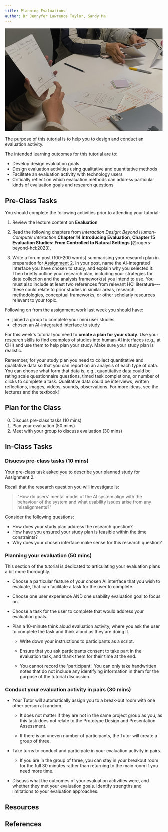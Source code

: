```yaml
---
title: Planning Evaluations
author: Dr Jennyfer Lawrence Taylor, Sandy Ma
---
```


![We've made some prototypes --- now what? (Week 4 prototype demos from COMP3900 2025)](img/evaluation.jpg)

The purpose of this tutorial is to help you to design and conduct an evaluation activity.

The intended learning outcomes for this tutorial are to:

- Develop design evaluation goals
- Design evaluation activities using qualitative and quantitative methods
- Facilitate an evaluation activity with technology users
- Critically reflect on which evaluation methods can address particular
  kinds of evaluation goals and research questions

## Pre-Class Tasks

You should complete the following activities prior to attending your
tutorial:

1.  Review the lecture content on **Evaluation**

2.  Read the following chapters from *Interaction Design: Beyond Human-Computer Interaction* **Chapter 14 Introducing Evaluation**, **Chapter 15 Evaluation Studies: From Controlled to Natural Settings** [@rogers-beyond-hci:2023].

3. Write a forum post (100-200 words) summarising your research plan in preparation for [Assignment 2](https://canvas.anu.edu.au/courses/2781/assignments/11550). In your post, name the AI-integrated interface you have chosen to study, and explain why you selected it. Then briefly outline your research plan, including your strategies for data collection and the analysis framework(s) you intend to use. You must also include at least two references from relevant HCI literature---these could relate to prior studies in similar areas, research methodologies, conceptual frameworks, or other scholarly resources relevant to your topic.

Following on from the assignment work last week you should have:

- joined a group to complete your mini user studies
- chosen an AI-integrated interface to study

For this week's tutorial you need to **create a plan for your study**. Use your [research skills](https://scholar.google.com) to find examples of studies into human-AI interfaces (e.g., at CHI) and use them to help plan your study. Make sure your study plan is realistic.

Remember, for your study plan you need to collect quantitative and qualitative data so that you can report on an analysis of each type of data. You can choose what form that data is, e.g., quantitative data could be rating scale questionnaire questions, timed task completions, or number of clicks to complete a task. Qualitative data could be interviews, written reflections, images, videos, sounds, observations. For more ideas, see the lectures and the textbook!

## Plan for the Class

0.  Discuss pre-class tasks (10 mins)
1.  Plan your evaluation (50 mins)
2.  Meet with your group to discuss evaluation (30 mins)

## In-Class Tasks

### Disucss pre-class tasks (10 mins)

Your pre-class task asked you to describe your planned study for Assignment 2. 

Recall that the research question you will investigate is:

> "How do users' mental model of the AI system align with the behaviour of the system and what usability issues arise from any misalignments?"

Consider the following questions: 

- How does your study plan address the research question? 
- How have you ensured your study plan is feasible within the time constraints?
- Why does your chosen interface make sense for this research question?

### Planning your evaluation (50 mins)

This section of the tutorial is dedicated to articulating your evaluation plans a bit more thoroughly. 

- Choose a particular feature of your chosen AI interface that you wish to
  evaluate, that can facilitate a task for the user to complete.

- Choose one user experience AND one usability evaluation goal to
  focus on.

- Choose a task for the user to complete that would address your
  evaluation goals.

<!-- edited up to here 8 Sept 5pm ; gonna plan in comments for the rest for now  - SM -->

<!-- What are you going to do to actually gather your data? Quantitative data: name your sources, design your means of data gathering. Qualitative data: Will there be a script? -->

<!-- Ethical considerations/consent process -->

- Plan a 10-minute think aloud evaluation activity, where you ask
  the user to complete the task and think aloud as they are doing
  it.

  - Write down your instructions to participants as a script.

  - Ensure that you ask participants consent to take part in the
    evaluation task, and thank them for their time at the end.

  - You cannot record the 'participant'. You can only take
    handwritten notes that do not include any identifying
    information in them for the purpose of the tutorial discussion.

<!-- Planning analysis? Last week we did thematic analysis; week before that we did some SUS quantitative analysis; discuss in pairs what kind of analysis you are planning to do and why; consider why your chosen analysis is appropriate within the context of your research -->

### Conduct your evaluation activity in pairs (30 mins)


<!-- Meet with your group, discuss each of your evaluation plans, DECIDE ON TIME/PLACE WHEN YOU WILL CONDUCT YOUR DATA GATHERING!!!! It could be the drop in immediately after your tutorial! -->
- Your Tutor will automatically assign you to a break-out room with
  one other person at random.

  - It does not matter if they are not in the same project group as
    you, as this task does not relate to the Prototype Design and
    Presentation Assessment.

  - If there is an uneven number of participants, the Tutor will
    create a group of three.

- Take turns to conduct and participate in your evaluation activity
  in pairs.

  - If you are in the group of three, you can stay in your breakout
    room for the full 30 minutes rather than returning to the main
    room if you need more time.

- Discuss what the outcomes of your evaluation activities were, and
  whether they met your evaluation goals. Identify strengths and
  limitations to your evaluation approaches.




## Resources



## References
